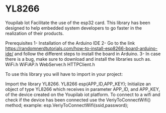 # YL8266
Youpilab Iot
Facilitate the use of the esp32 card. This library has been designed to help embedded system developers to go faster in the realization of their products.

Prerequisites 1- Installation of the Arduino IDE 2- Go to the link https://randomnerdtutorials.com/how-to-install-esp8266-board-arduino-ide/ and follow the different steps to install the board in Arduino. 3- In case there is a bug, make sure to download and install the libraries such as. WiFi.h WiFiAP.h WebServer.h HTTPClient.h

To use this library you will have to import in your project:

Import the library YL8266. YL8266 esp(APP_ID,APP_KEY);
Initialize an object of type YL8266 which receives in parameter APP_ID, and APP_KEY, of the device created on the Youpilab iot platform.
To connect to a wifi and check if the device has been connected use the VeriyToConnectWifi() method; example: esp.VeriyToConnectWifi(ssid,password);
